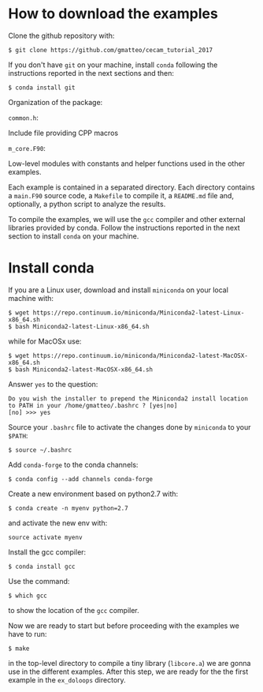 # How to download the examples

Clone the github repository with:

    $ git clone https://github.com/gmatteo/cecam_tutorial_2017

If you don't have `git` on your machine, install `conda` following the instructions
reported in the next sections and then:

    $ conda install git

Organization of the package:

`common.h`:

Include file providing CPP macros 

`m_core.F90`:

Low-level modules with constants and helper functions used in the other examples.

Each example is contained in a separated directory.
Each directory contains a `main.F90` source code, a `Makefile` to compile it, 
a `README.md` file and, optionally, a python script to analyze the results.

To compile the examples, we will use the `gcc` compiler and other external libraries 
provided by conda. Follow the instructions reported in the next section to install `conda` on your machine.

# Install conda

If you are a Linux user, download and install ``miniconda`` on your local machine with:

    $ wget https://repo.continuum.io/miniconda/Miniconda2-latest-Linux-x86_64.sh
    $ bash Miniconda2-latest-Linux-x86_64.sh

while for MacOSx use:

    $ wget https://repo.continuum.io/miniconda/Miniconda2-latest-MacOSX-x86_64.sh
    $ bash Miniconda2-latest-MacOSX-x86_64.sh

Answer ``yes`` to the question:

    Do you wish the installer to prepend the Miniconda2 install location
    to PATH in your /home/gmatteo/.bashrc ? [yes|no]
    [no] >>> yes

Source your ``.bashrc`` file to activate the changes done by ``miniconda`` to your ``$PATH``:

    $ source ~/.bashrc

Add ``conda-forge`` to the conda channels:

    $ conda config --add channels conda-forge

Create a new environment based on python2.7 with:

    $ conda create -n myenv python=2.7

and activate the new env with:

    source activate myenv

Install the gcc compiler:

    $ conda install gcc

Use the command:

    $ which gcc

to show the location of the `gcc` compiler.

Now we are ready to start but before proceeding with the examples we have to run:

    $ make

in the top-level directory to compile a tiny library (`libcore.a`) we are gonna use 
in the different examples.
After this step, we are ready for the the first example in the `ex_doloops` directory.
